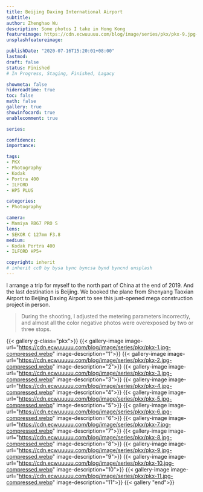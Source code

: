```yaml
---
title: Beijing Daxing International Airport
subtitle: 
author: Zhenghao Wu
description: Some photos I take in Hong Kong
featureimage: https://cdn.ecwuuuuu.com/blog/image/series/pkx/pkx-9.jpg-compressed.webp
unsplashfeatureimage: 

publishDate: "2020-07-16T15:20:01+08:00"
lastmod: 
draft: false
status: Finished
# In Progress, Staging, Finished, Lagacy

showmeta: false
hidereadtime: true
toc: false
math: false
gallery: true
showinfocard: true
enablecomment: true

series: 

confidence: 
importance: 

tags:
- PKX
- Photography
- Kodak
- Portra 400
- ILFORD
- HP5 PLUS

categories:
- Photography

camera:
- Mamiya RB67 PRO S
lens:
- SEKOR C 127mm F3.8
medium:
- Kodak Portra 400
- ILFORD HP5+

copyright: inherit
# inherit cc0 by bysa bync byncsa bynd byncnd unsplash
---
```



<!--more-->

I arrange a trip for myself to the north part of China at the end of 2019. And the last destination is Beijing. We booked the plane from Shenyang Taoxian Airport to Beijing Daxing Airport to see this just-opened mega construction project in person.

> During the shooting, I adjusted the metering parameters incorrectly, and almost all the color negative photos were overexposed by two or three stops.

{{< gallery g-class="pkx">}}
{{< gallery-image
image-url="https://cdn.ecwuuuuu.com/blog/image/series/pkx/pkx-1.jpg-compressed.webp"
image-description="1">}}
{{< gallery-image
image-url="https://cdn.ecwuuuuu.com/blog/image/series/pkx/pkx-2.jpg-compressed.webp"
image-description="2">}}
{{< gallery-image
image-url="https://cdn.ecwuuuuu.com/blog/image/series/pkx/pkx-3.jpg-compressed.webp"
image-description="3">}}
{{< gallery-image
image-url="https://cdn.ecwuuuuu.com/blog/image/series/pkx/pkx-4.jpg-compressed.webp"
image-description="4">}}
{{< gallery-image
image-url="https://cdn.ecwuuuuu.com/blog/image/series/pkx/pkx-5.jpg-compressed.webp"
image-description="5">}}
{{< gallery-image
image-url="https://cdn.ecwuuuuu.com/blog/image/series/pkx/pkx-6.jpg-compressed.webp"
image-description="6">}}
{{< gallery-image
image-url="https://cdn.ecwuuuuu.com/blog/image/series/pkx/pkx-7.jpg-compressed.webp"
image-description="7">}}
{{< gallery-image
image-url="https://cdn.ecwuuuuu.com/blog/image/series/pkx/pkx-8.jpg-compressed.webp"
image-description="8">}}
{{< gallery-image
image-url="https://cdn.ecwuuuuu.com/blog/image/series/pkx/pkx-9.jpg-compressed.webp"
image-description="9">}}
{{< gallery-image
image-url="https://cdn.ecwuuuuu.com/blog/image/series/pkx/pkx-10.jpg-compressed.webp"
image-description="10">}}
{{< gallery-image
image-url="https://cdn.ecwuuuuu.com/blog/image/series/pkx/pkx-11.jpg-compressed.webp"
image-description="11">}}
{{< gallery "end">}}